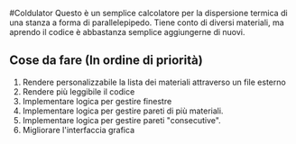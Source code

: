 #Coldulator
Questo è un semplice calcolatore per la dispersione termica di una stanza a forma di parallelepipedo. Tiene conto di diversi materiali, ma aprendo il codice è abbastanza semplice aggiungerne di nuovi.

## Cose da fare (In ordine di priorità)
1. Rendere personalizzabile la lista dei materiali attraverso un file esterno
2. Rendere più leggibile il codice
3. Implementare logica per gestire finestre
4. Implementare logica per gestire pareti di più materiali.
5. Implementare logica per gestire pareti "consecutive".
6. Migliorare l'interfaccia grafica